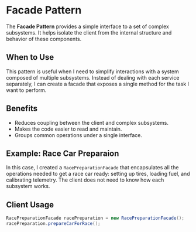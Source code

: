 # Facade Pattern

The **Facade Pattern** provides a simple interface to a set of complex subsystems. It helps isolate the client from the internal structure and behavior of these components.

## When to Use

This pattern is useful when I need to simplify interactions with a system composed of multiple subsystems. Instead of dealing with each service separately, I can create a facade that exposes a single method for the task I want to perform.

## Benefits

- Reduces coupling between the client and complex subsystems.
- Makes the code easier to read and maintain.
- Groups common operations under a single interface.

## Example: Race Car Preparaion

In this case, I created a ```RacePreparationFacade``` that encapsulates all the operations needed to get a race car ready: setting up tires, loading fuel, and calibrating telemetry. The client does not need to know how each subsystem works.
## Client Usage
```java
RacePreparationFacade racePreparation = new RacePreparationFacade();
racePreparation.prepareCarForRace();
```